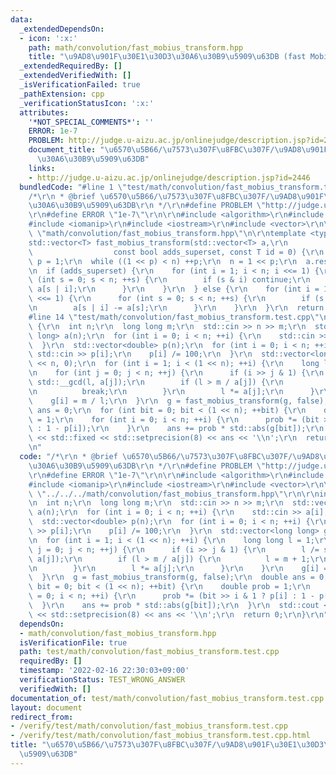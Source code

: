 ```yaml
---
data:
  _extendedDependsOn:
  - icon: ':x:'
    path: math/convolution/fast_mobius_transform.hpp
    title: "\u9AD8\u901F\u30E1\u30D3\u30A6\u30B9\u5909\u63DB (fast Mobius transform)"
  _extendedRequiredBy: []
  _extendedVerifiedWith: []
  _isVerificationFailed: true
  _pathExtension: cpp
  _verificationStatusIcon: ':x:'
  attributes:
    '*NOT_SPECIAL_COMMENTS*': ''
    ERROR: 1e-7
    PROBLEM: http://judge.u-aizu.ac.jp/onlinejudge/description.jsp?id=2446
    document_title: "\u6570\u5B66/\u7573\u307F\u8FBC\u307F/\u9AD8\u901F\u30E1\u30D3\
      \u30A6\u30B9\u5909\u63DB"
    links:
    - http://judge.u-aizu.ac.jp/onlinejudge/description.jsp?id=2446
  bundledCode: "#line 1 \"test/math/convolution/fast_mobius_transform.test.cpp\"\n\
    /*\r\n * @brief \u6570\u5B66/\u7573\u307F\u8FBC\u307F/\u9AD8\u901F\u30E1\u30D3\
    \u30A6\u30B9\u5909\u63DB\r\n */\r\n#define PROBLEM \"http://judge.u-aizu.ac.jp/onlinejudge/description.jsp?id=2446\"\
    \r\n#define ERROR \"1e-7\"\r\n\r\n#include <algorithm>\r\n#include <cmath>\r\n\
    #include <iomanip>\r\n#include <iostream>\r\n#include <vector>\r\n\r\n#line 3\
    \ \"math/convolution/fast_mobius_transform.hpp\"\n\r\ntemplate <typename T>\r\n\
    std::vector<T> fast_mobius_transform(std::vector<T> a,\r\n                   \
    \                  const bool adds_superset, const T id = 0) {\r\n  int n = a.size(),\
    \ p = 1;\r\n  while ((1 << p) < n) ++p;\r\n  n = 1 << p;\r\n  a.resize(n, id);\r\
    \n  if (adds_superset) {\r\n    for (int i = 1; i < n; i <<= 1) {\r\n      for\
    \ (int s = 0; s < n; ++s) {\r\n        if (s & i) continue;\r\n        a[s] -=\
    \ a[s | i];\r\n      }\r\n    }\r\n  } else {\r\n    for (int i = 1; i < n; i\
    \ <<= 1) {\r\n      for (int s = 0; s < n; ++s) {\r\n        if (s & i) continue;\r\
    \n        a[s | i] -= a[s];\r\n      }\r\n    }\r\n  }\r\n  return a;\r\n}\r\n\
    #line 14 \"test/math/convolution/fast_mobius_transform.test.cpp\"\n\r\nint main()\
    \ {\r\n  int n;\r\n  long long m;\r\n  std::cin >> n >> m;\r\n  std::vector<long\
    \ long> a(n);\r\n  for (int i = 0; i < n; ++i) {\r\n    std::cin >> a[i];\r\n\
    \  }\r\n  std::vector<double> p(n);\r\n  for (int i = 0; i < n; ++i) {\r\n   \
    \ std::cin >> p[i];\r\n    p[i] /= 100;\r\n  }\r\n  std::vector<long long> g(1\
    \ << n, 0);\r\n  for (int i = 1; i < (1 << n); ++i) {\r\n    long long l = 1;\r\
    \n    for (int j = 0; j < n; ++j) {\r\n      if (i >> j & 1) {\r\n        l /=\
    \ std::__gcd(l, a[j]);\r\n        if (l > m / a[j]) {\r\n          l = m + 1;\r\
    \n          break;\r\n        }\r\n        l *= a[j];\r\n      }\r\n    }\r\n\
    \    g[i] = m / l;\r\n  }\r\n  g = fast_mobius_transform(g, false);\r\n  double\
    \ ans = 0;\r\n  for (int bit = 0; bit < (1 << n); ++bit) {\r\n    double prob\
    \ = 1;\r\n    for (int i = 0; i < n; ++i) {\r\n      prob *= (bit >> i & 1 ? p[i]\
    \ : 1 - p[i]);\r\n    }\r\n    ans += prob * std::abs(g[bit]);\r\n  }\r\n  std::cout\
    \ << std::fixed << std::setprecision(8) << ans << '\\n';\r\n  return 0;\r\n}\r\
    \n"
  code: "/*\r\n * @brief \u6570\u5B66/\u7573\u307F\u8FBC\u307F/\u9AD8\u901F\u30E1\u30D3\
    \u30A6\u30B9\u5909\u63DB\r\n */\r\n#define PROBLEM \"http://judge.u-aizu.ac.jp/onlinejudge/description.jsp?id=2446\"\
    \r\n#define ERROR \"1e-7\"\r\n\r\n#include <algorithm>\r\n#include <cmath>\r\n\
    #include <iomanip>\r\n#include <iostream>\r\n#include <vector>\r\n\r\n#include\
    \ \"../../../math/convolution/fast_mobius_transform.hpp\"\r\n\r\nint main() {\r\
    \n  int n;\r\n  long long m;\r\n  std::cin >> n >> m;\r\n  std::vector<long long>\
    \ a(n);\r\n  for (int i = 0; i < n; ++i) {\r\n    std::cin >> a[i];\r\n  }\r\n\
    \  std::vector<double> p(n);\r\n  for (int i = 0; i < n; ++i) {\r\n    std::cin\
    \ >> p[i];\r\n    p[i] /= 100;\r\n  }\r\n  std::vector<long long> g(1 << n, 0);\r\
    \n  for (int i = 1; i < (1 << n); ++i) {\r\n    long long l = 1;\r\n    for (int\
    \ j = 0; j < n; ++j) {\r\n      if (i >> j & 1) {\r\n        l /= std::__gcd(l,\
    \ a[j]);\r\n        if (l > m / a[j]) {\r\n          l = m + 1;\r\n          break;\r\
    \n        }\r\n        l *= a[j];\r\n      }\r\n    }\r\n    g[i] = m / l;\r\n\
    \  }\r\n  g = fast_mobius_transform(g, false);\r\n  double ans = 0;\r\n  for (int\
    \ bit = 0; bit < (1 << n); ++bit) {\r\n    double prob = 1;\r\n    for (int i\
    \ = 0; i < n; ++i) {\r\n      prob *= (bit >> i & 1 ? p[i] : 1 - p[i]);\r\n  \
    \  }\r\n    ans += prob * std::abs(g[bit]);\r\n  }\r\n  std::cout << std::fixed\
    \ << std::setprecision(8) << ans << '\\n';\r\n  return 0;\r\n}\r\n"
  dependsOn:
  - math/convolution/fast_mobius_transform.hpp
  isVerificationFile: true
  path: test/math/convolution/fast_mobius_transform.test.cpp
  requiredBy: []
  timestamp: '2022-02-16 22:30:03+09:00'
  verificationStatus: TEST_WRONG_ANSWER
  verifiedWith: []
documentation_of: test/math/convolution/fast_mobius_transform.test.cpp
layout: document
redirect_from:
- /verify/test/math/convolution/fast_mobius_transform.test.cpp
- /verify/test/math/convolution/fast_mobius_transform.test.cpp.html
title: "\u6570\u5B66/\u7573\u307F\u8FBC\u307F/\u9AD8\u901F\u30E1\u30D3\u30A6\u30B9\
  \u5909\u63DB"
---
```

